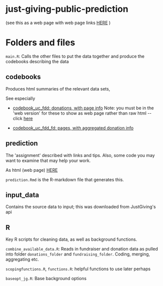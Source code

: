# just-giving-public-prediction 
 
(see this as a web page with web page links [HERE](https://daaronr.github.io/just-giving-public-prediction-) )

# Folders and files

`main.R`: Calls the other files to put the data together and produce the codebooks describing the data

## codebooks 

Produces html summaries of the relevant data sets, 

See especially

- [codebook_uc_fdd: donations, with page info](codebooks/codebook_uc_fdd.html) Note: you must be in the 'web version' for these to show as web page rather than raw html -- click [here](https://daaronr.github.io/just-giving-public-prediction-)

- [codebook_uc_fdd_fd: pages, with aggregated donation info](codebooks/codebook_uc_fdd_fd.html)



## prediction 

The 'assignment' described with links and tips.
Also, some code you may want to examine that may help your work.


As html (web page) [HERE](prediction/prediction.html)

`prediction.Rmd` is the R-markdown file that generates this.

## input_data

Contains the source data to input; this was downloaded from JustGiving's api 

## R 

Key R scripts for cleaning data, as well as  background functions. 

`combine_available_data.R`: Reads in fundraiser and donation data as pulled into folder `donations_folder` and `fundraising_folder`. Coding, merging, aggregating etc.

`scopingfunctions.R`, `functions.R`: helpful functions to use later perhaps

`baseopt_jg.R`: Base background options
